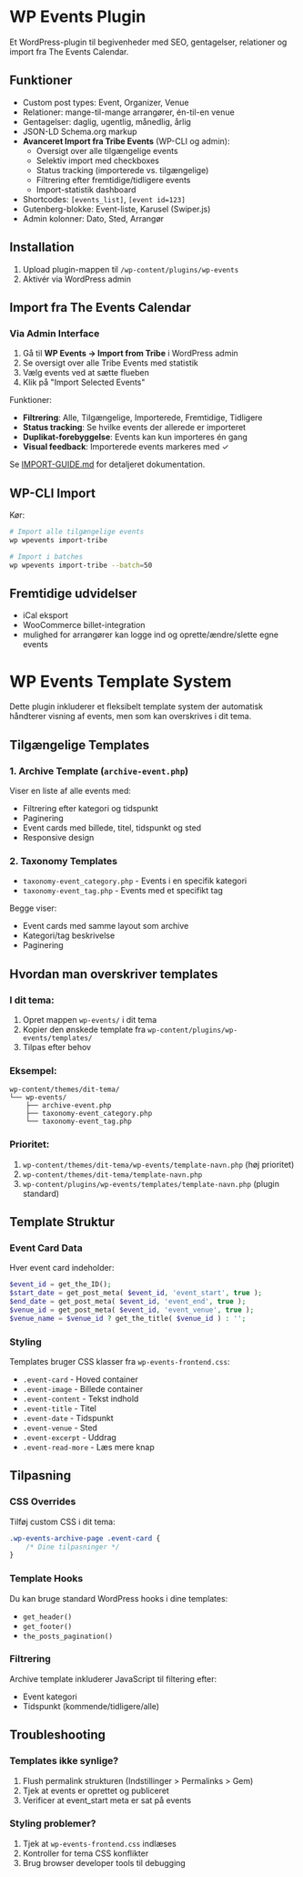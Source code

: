 # WP Events Plugin

Et WordPress-plugin til begivenheder med SEO, gentagelser, relationer og import fra The Events Calendar.

## Funktioner
- Custom post types: Event, Organizer, Venue
- Relationer: mange-til-mange arrangører, én-til-en venue
- Gentagelser: daglig, ugentlig, månedlig, årlig
- JSON-LD Schema.org markup
- **Avanceret Import fra Tribe Events** (WP-CLI og admin):
  - Oversigt over alle tilgængelige events
  - Selektiv import med checkboxes
  - Status tracking (importerede vs. tilgængelige)
  - Filtrering efter fremtidige/tidligere events
  - Import-statistik dashboard
- Shortcodes: `[events_list]`, `[event id=123]`
- Gutenberg-blokke: Event-liste, Karusel (Swiper.js)
- Admin kolonner: Dato, Sted, Arrangør

## Installation
1. Upload plugin-mappen til `/wp-content/plugins/wp-events`
2. Aktivér via WordPress admin

## Import fra The Events Calendar

### Via Admin Interface
1. Gå til **WP Events → Import from Tribe** i WordPress admin
2. Se oversigt over alle Tribe Events med statistik
3. Vælg events ved at sætte flueben
4. Klik på "Import Selected Events"

Funktioner:
- **Filtrering**: Alle, Tilgængelige, Importerede, Fremtidige, Tidligere
- **Status tracking**: Se hvilke events der allerede er importeret
- **Duplikat-forebyggelse**: Events kan kun importeres én gang
- **Visual feedback**: Importerede events markeres med ✓

Se [IMPORT-GUIDE.md](IMPORT-GUIDE.md) for detaljeret dokumentation.

## WP-CLI Import
Kør:
```sh
# Import alle tilgængelige events
wp wpevents import-tribe

# Import i batches
wp wpevents import-tribe --batch=50
```

## Fremtidige udvidelser
- iCal eksport
- WooCommerce billet-integration
- mulighed for arrangører kan logge ind og oprette/ændre/slette egne events


# WP Events Template System

Dette plugin inkluderer et fleksibelt template system der automatisk håndterer visning af events, men som kan overskrives i dit tema.

## Tilgængelige Templates

### 1. Archive Template (`archive-event.php`)
Viser en liste af alle events med:
- Filtrering efter kategori og tidspunkt
- Paginering
- Event cards med billede, titel, tidspunkt og sted
- Responsive design

### 2. Taxonomy Templates
- `taxonomy-event_category.php` - Events i en specifik kategori
- `taxonomy-event_tag.php` - Events med et specifikt tag

Begge viser:
- Event cards med samme layout som archive
- Kategori/tag beskrivelse
- Paginering

## Hvordan man overskriver templates

### I dit tema:
1. Opret mappen `wp-events/` i dit tema
2. Kopier den ønskede template fra `wp-content/plugins/wp-events/templates/`
3. Tilpas efter behov

### Eksempel:
```
wp-content/themes/dit-tema/
└── wp-events/
    ├── archive-event.php
    ├── taxonomy-event_category.php
    └── taxonomy-event_tag.php
```

### Prioritet:
1. `wp-content/themes/dit-tema/wp-events/template-navn.php` (høj prioritet)
2. `wp-content/themes/dit-tema/template-navn.php`
3. `wp-content/plugins/wp-events/templates/template-navn.php` (plugin standard)

## Template Struktur

### Event Card Data
Hver event card indeholder:
```php
$event_id = get_the_ID();
$start_date = get_post_meta( $event_id, 'event_start', true );
$end_date = get_post_meta( $event_id, 'event_end', true );
$venue_id = get_post_meta( $event_id, 'event_venue', true );
$venue_name = $venue_id ? get_the_title( $venue_id ) : '';
```

### Styling
Templates bruger CSS klasser fra `wp-events-frontend.css`:
- `.event-card` - Hoved container
- `.event-image` - Billede container  
- `.event-content` - Tekst indhold
- `.event-title` - Titel
- `.event-date` - Tidspunkt
- `.event-venue` - Sted
- `.event-excerpt` - Uddrag
- `.event-read-more` - Læs mere knap

## Tilpasning

### CSS Overrides
Tilføj custom CSS i dit tema:
```css
.wp-events-archive-page .event-card {
    /* Dine tilpasninger */
}
```

### Template Hooks
Du kan bruge standard WordPress hooks i dine templates:
- `get_header()`
- `get_footer()`
- `the_posts_pagination()`

### Filtrering
Archive template inkluderer JavaScript til filtering efter:
- Event kategori
- Tidspunkt (kommende/tidligere/alle)

## Troubleshooting

### Templates ikke synlige?
1. Flush permalink strukturen (Indstillinger > Permalinks > Gem)
2. Tjek at events er oprettet og publiceret
3. Verificer at event_start meta er sat på events

### Styling problemer?
1. Tjek at `wp-events-frontend.css` indlæses
2. Kontroller for tema CSS konflikter
3. Brug browser developer tools til debugging
